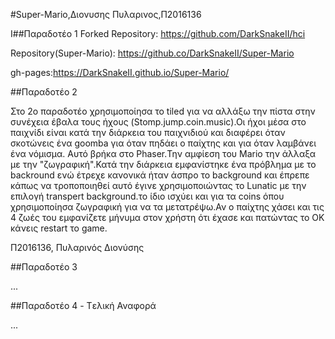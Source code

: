 #Super-Mario,Διονυσης Πυλαρινος,Π2016136

Ι##Παραδοτέο 1 Forked Repository: https://github.com/DarkSnakeII/hci

Repository(Super-Mario): https://github.co/DarkSnakeII/Super-Mario

gh-pages:https://DarkSnakeII.github.io/Super-Mario/

##Παραδοτέο 2

Στο 2ο παραδοτέο χρησιμοποίησα το tiled  για να αλλάξω την πίστα στην συνέχεια έβαλα τους ήχους (Stomp.jump.coin.music).Οι ήχοι μέσα στο παιχνίδι είναι κατά την διάρκεια του παιχνιδιού και διαφέρει όταν σκοτώνεις ένα  goomba για όταν πηδάει ο παίχτης και για όταν λαμβάνει ένα νόμισμα. Αυτό βρήκα στο  Phaser.Την αμφίεση του Mario την άλλαξα  με την "ζωγραφική".Κατά την διάρκεια εμφανίστηκε ένα πρόβλημα με το backround ενώ έτρεχε κανονικά ήταν άσπρο το background και έπρεπε κάπως να τροποποιηθεί αυτό έγινε χρησιμοποιώντας το Lunatic  με την επιλογή transpert background.το ίδιο ισχύει και για τα coins όπου χρησιμοποίησα ζωγραφική για να τα μετατρέψω.Αν ο παίχτης χάσει και τις 4 ζωές του εμφανίζετε μήνυμα στον χρήστη ότι έχασε και πατώντας το OK κάνεις restart το game.

Π2016136, Πυλαρινός Διονύσης 


##Παραδοτέο 3

...

##Παραδοτέο 4 - Tελική Αναφορά

...
